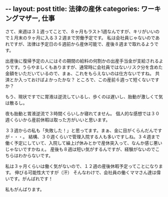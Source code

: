 --
layout: post
title: 法律の産休
categories: ワーキングマザー, 仕事
--

さて、来週は３１週ってことで、８ヶ月もラスト1週なんですが、キリがいいので１月末の９ヶ月に入る３２週まで労働予定です。
私は会社員じゃないのであれですが、法律は予定日の６週前から産休可能で、産後８週まで取れるようです。

出産後に復帰予定の人にはその期間の給料の何割かの出産手当金が支給されるようです。うらやましくもありますが、通常時に会社員ではないリスク分を含めた金額をいただいているので、まぁ、これをもらえないのは仕方ないですね。
共済とか入っておけばよかったかな？
ところで、この産前６週って短くないですか？

もう、現状ですでに胃液は逆流しているし、歩くのは遅いし、胎動が激しくて気は散るし。

夜も胎動と胃液逆流で３時間くらいしか寝れてません。
個人的な感想では３０週くらいから産前休暇は取った方がいいと思います。

３３週からの私も「失敗した！」と思ってます。まぁ、金に目がくらんだんですが・・・。
結構、３０週くらいで管理入院する人も多いですしね。３４週まで働く予定にしていて、入院して繰上げ休みとかで産休突入って、なんか感じ悪いじゃないですかねぇ。
産後も８週は短い気がするんですが、経験がないのでこちらはわからないです。

私は３ヶ月くらいは働く気がないので、１２週の産後休暇予定ってことになります。
伸びる可能性大ですが（汗）
そんなわけで、会社員の働くママさん達は偉いです。がんばれです！

私もがんばります。

